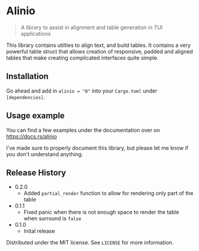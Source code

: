 # Alinio
> A library to assist in alignment and table generation in TUI applications 

This library contains utilties to align text, and build tables.
It contains a very powerful table struct that allows creation of responsive, padded and 
aligned tables that make creating complicated interfaces quite simple.

## Installation
Go ahead and add in `alinio = "0"` into your `Cargo.toml` under `[dependencies]`.

## Usage example
You can find a few examples under the documentation over on https://docs.rs/alinio

I've made sure to properly document this library, but please let me know if you don't understand anything.

## Release History

* 0.2.0
    * Added `partial_render` function to allow for rendering only part of the table
* 0.1.1
    * Fixed panic when there is not enough space to render the table when surround is `false`
* 0.1.0
    * Inital release

Distributed under the MIT license. See ``LICENSE`` for more information.
